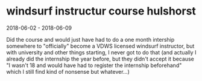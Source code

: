 # windsurf instructur course hulshorst

2018-06-02 - 2018-06-09

Did the course and would just have had to do a one month intership somewhere to "officially" become a VDWS licensed windsurf instructor, but with university and other things starting, I never got to do that (and actually I already did the internship the year before, but they didn't accept it because "I wasn't 18 and would have had to register the internship beforehand" which I still find kind of nonsense but whatever...)
